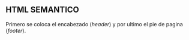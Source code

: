 ## HTML SEMANTICO

Primero se coloca el encabezado (*header*) y por ultimo el pie de pagina (*footer*).